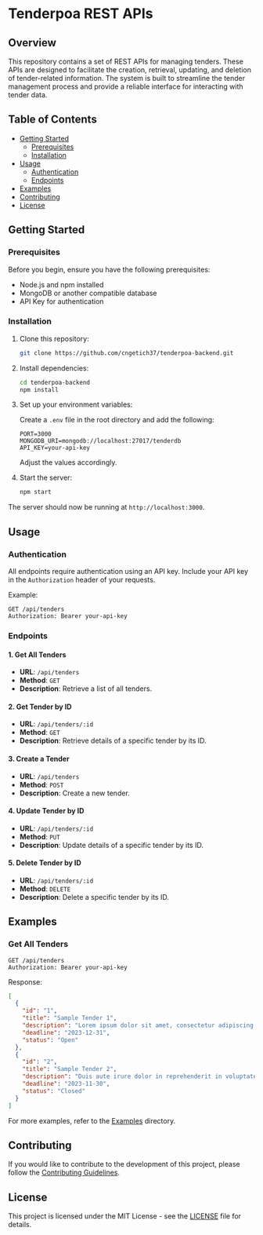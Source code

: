 # Tenderpoa REST APIs

## Overview

This repository contains a set of REST APIs for managing tenders. These APIs are designed to facilitate the creation, retrieval, updating, and deletion of tender-related information. The system is built to streamline the tender management process and provide a reliable interface for interacting with tender data.

## Table of Contents

- [Getting Started](#getting-started)
  - [Prerequisites](#prerequisites)
  - [Installation](#installation)
- [Usage](#usage)
  - [Authentication](#authentication)
  - [Endpoints](#endpoints)
- [Examples](#examples)
- [Contributing](#contributing)
- [License](#license)

## Getting Started

### Prerequisites

Before you begin, ensure you have the following prerequisites:

- Node.js and npm installed
- MongoDB or another compatible database
- API Key for authentication

### Installation

1. Clone this repository:

   ```bash
   git clone https://github.com/cngetich37/tenderpoa-backend.git
   ```

2. Install dependencies:

   ```bash
   cd tenderpoa-backend
   npm install
   ```

3. Set up your environment variables:

   Create a `.env` file in the root directory and add the following:

   ```env
   PORT=3000
   MONGODB_URI=mongodb://localhost:27017/tenderdb
   API_KEY=your-api-key
   ```

   Adjust the values accordingly.

4. Start the server:

   ```bash
   npm start
   ```

The server should now be running at `http://localhost:3000`.

## Usage

### Authentication

All endpoints require authentication using an API key. Include your API key in the `Authorization` header of your requests.

Example:

```http
GET /api/tenders
Authorization: Bearer your-api-key
```

### Endpoints

#### 1. Get All Tenders

- **URL**: `/api/tenders`
- **Method**: `GET`
- **Description**: Retrieve a list of all tenders.

#### 2. Get Tender by ID

- **URL**: `/api/tenders/:id`
- **Method**: `GET`
- **Description**: Retrieve details of a specific tender by its ID.

#### 3. Create a Tender

- **URL**: `/api/tenders`
- **Method**: `POST`
- **Description**: Create a new tender.

#### 4. Update Tender by ID

- **URL**: `/api/tenders/:id`
- **Method**: `PUT`
- **Description**: Update details of a specific tender by its ID.

#### 5. Delete Tender by ID

- **URL**: `/api/tenders/:id`
- **Method**: `DELETE`
- **Description**: Delete a specific tender by its ID.

## Examples

### Get All Tenders

```http
GET /api/tenders
Authorization: Bearer your-api-key
```

Response:

```json
[
  {
    "id": "1",
    "title": "Sample Tender 1",
    "description": "Lorem ipsum dolor sit amet, consectetur adipiscing elit.",
    "deadline": "2023-12-31",
    "status": "Open"
  },
  {
    "id": "2",
    "title": "Sample Tender 2",
    "description": "Duis aute irure dolor in reprehenderit in voluptate velit esse cillum dolore eu fugiat nulla pariatur.",
    "deadline": "2023-11-30",
    "status": "Closed"
  }
]
```

For more examples, refer to the [Examples](/examples) directory.

## Contributing

If you would like to contribute to the development of this project, please follow the [Contributing Guidelines](/CONTRIBUTING.md).

## License

This project is licensed under the MIT License - see the [LICENSE](/LICENSE) file for details.
